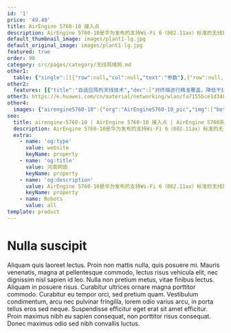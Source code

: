 ```yaml
---
id: '1'
price: '49.40'
title: AirEngine 5760-10 接入点
description: AirEngine 5760-10是华为发布的支持Wi-Fi 6（802.11ax）标准的无线接入点产品。支持2×2 MIMO，2.4GHz和5GHz双频同时提供业务，整机速率可达1.775Gbps。内置智能天线，信号随用户而动，带来更好的覆盖效果。适合部署在中小型企业、咖啡厅、休闲中心等场景。
default_thumbnail_image: images/plant1-lg.jpg
default_original_image: images/plant1-lg.jpg
featured: true
order: 90
category: src/pages/category/无线局域网.md
other1: 
  table: {"single":[[{"row":null,"col":null,"text":"参数"},{"row":null,"col":null,"text":"AirEngine 5760-10"}],[{"row":null,"col":null,"text":"尺寸（宽 x 深 x 高）"},{"row":null,"col":null,"text":"200mm×200mm×47mm"}],[{"row":null,"col":null,"text":"电源输入"},{"row":null,"col":null,"text":"DC：12V±10%\nPoE供电：满足802.3at以太网供电标准"}],[{"row":null,"col":null,"text":"最大功耗"},{"row":null,"col":null,"text":"15.8W（不含USB和IOT）\n说明：实际最大功耗遵照不同国家和地区法规而有所不同。"}],[{"row":null,"col":null,"text":"天线类型"},{"row":null,"col":null,"text":"内置智能天线"}],[{"row":null,"col":null,"text":"可同时在线的用户数量"},{"row":null,"col":null,"text":"≤512\n说明：使用环境不同实际用户数存在差异。"}],[{"row":null,"col":null,"text":"最大发射功率"},{"row":null,"col":null,"text":"2.4G：25dBm（组合功率）\n5G：25dBm（组合功率）\n说明： 实际发射功率遵照不同国家和地区法规而有所不同。"}],[{"row":null,"col":null,"text":"MIMO:空间流"},{"row":null,"col":null,"text":"2.4G:2×2:2  5G:2×2:2"}],[{"row":null,"col":null,"text":"无线协议"},{"row":null,"col":null,"text":"802.11a/b/g/n/ac/ac wave2/11ax"}],[{"row":null,"col":null,"text":"最高速率"},{"row":null,"col":null,"text":"1.775 Gbps"}]]}
other2:
  features: [{"title":"自适应阵列天线技术","dec":["对终端进行精准覆盖，降低干扰，提升信号质量，信号随用户而动"]},{"title":"物联网扩展","dec":["USB扩展物联网模块，支持RFID、ZigBee等物联协议"]},{"title":"云管理","dec":["可通过华为云管理平台对AP设备及业务进行管理和运维，节省网络运维成本"]}]
other3: https://e.huawei.com/cn/material/networking/wlan/fa7155bce1d348e292dc96f2e5881ef4
other4:
  images: {"airengine5760-10":{"org":"AirEngine5760-10_pic","img":["bottom.png","front_left.png","front_right.png","front_top.png","rear_top.png","top.png"]}}
seo:
  title: airengine-5760-10 | AirEngine 5760-10 接入点 | AirEngine 5700系列 | 室内接入点 | 无线局域网 | 企业网络
  description: AirEngine 5760-10是华为发布的支持Wi-Fi 6（802.11ax）标准的无线接入点产品。支持2×2 MIMO，2.4GHz和5GHz双频同时提供业务，整机速率可达1.775Gbps。内置智能天线，信号随用户而动，带来更好的覆盖效果。适合部署在中小型企业、咖啡厅、休闲中心等场景。
  extra:
    - name: 'og:type'
      value: website
      keyName: property
    - name: 'og:title'
      value: 河南网田
      keyName: property
    - name: 'og:description'
      value: AirEngine 5760-10是华为发布的支持Wi-Fi 6（802.11ax）标准的无线接入点产品。支持2×2 MIMO，2.4GHz和5GHz双频同时提供业务，整机速率可达1.775Gbps。内置智能天线，信号随用户而动，带来更好的覆盖效果。适合部署在中小型企业、咖啡厅、休闲中心等场景。
      keyName: property
    - name: Robots
      value: all
template: product
---
```


# Nulla suscipit

Aliquam quis laoreet lectus. Proin non mattis nulla, quis posuere mi. Mauris venenatis, magna at pellentesque commodo, lectus risus vehicula elit, nec dignissim nisl sapien id leo. Nulla non pretium metus, vitae finibus lectus. Aliquam in posuere risus. Curabitur ultrices ornare magna porttitor commodo. Curabitur eu tempor orci, sed pretium quam. Vestibulum condimentum, arcu nec pulvinar fringilla, lorem odio varius arcu, in porta tellus eros sed neque. Suspendisse efficitur eget erat sit amet efficitur. Proin maximus nibh eu sapien consequat, non porttitor risus consequat. Donec maximus odio sed nibh convallis luctus.